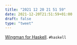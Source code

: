 ```yaml
---
title: "2021 12 20 21 51 59"
date: 2021-12-20T21:51:59+01:00
draft: false
type: "tweet"
---
```

[Wingman for Haskell](https://haskellwingman.dev/). `#haskell`
